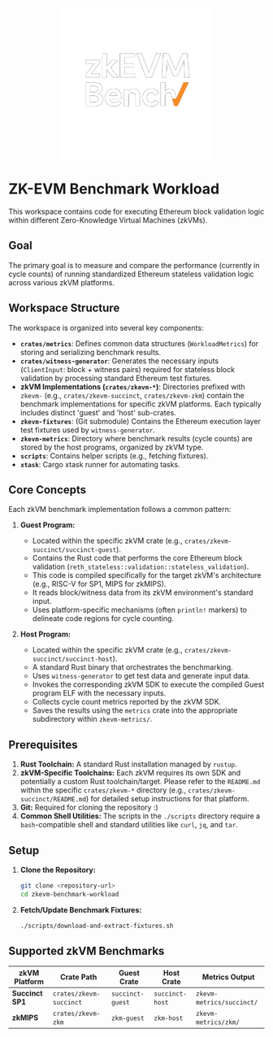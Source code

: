 <p align="center">
  <img src="assets/logo-white-transparent-bg.png" alt="ZK-EVM Bench" width="300"/>
</p>

# ZK-EVM Benchmark Workload

This workspace contains code for executing Ethereum block validation logic within different Zero-Knowledge Virtual Machines (zkVMs).

## Goal

The primary goal is to measure and compare the performance (currently in cycle counts) of running standardized Ethereum stateless validation logic across various zkVM platforms.

## Workspace Structure

The workspace is organized into several key components:

- **`crates/metrics`**: Defines common data structures (`WorkloadMetrics`) for storing and serializing benchmark results.
- **`crates/witness-generator`**: Generates the necessary inputs (`ClientInput`: block + witness pairs) required for stateless block validation by processing standard Ethereum test fixtures.
- **zkVM Implementations (`crates/zkevm-*`)**: Directories prefixed with `zkevm-` (e.g., `crates/zkevm-succinct`, `crates/zkevm-zkm`) contain the benchmark implementations for specific zkVM platforms. Each typically includes distinct 'guest' and 'host' sub-crates.
- **`zkevm-fixtures`**: (Git submodule) Contains the Ethereum execution layer test fixtures used by `witness-generator`.
- **`zkevm-metrics`**: Directory where benchmark results (cycle counts) are stored by the host programs, organized by zkVM type.
- **`scripts`**: Contains helper scripts (e.g., fetching fixtures).
- **`xtask`**: Cargo xtask runner for automating tasks.

## Core Concepts

Each zkVM benchmark implementation follows a common pattern:

1. **Guest Program:**
    - Located within the specific zkVM crate (e.g., `crates/zkevm-succinct/succinct-guest`).
    - Contains the Rust code that performs the core Ethereum block validation (`reth_stateless::validation::stateless_validation`).
    - This code is compiled specifically for the target zkVM's architecture (e.g., RISC-V for SP1, MIPS for zkMIPS).
    - It reads block/witness data from its zkVM environment's standard input.
    - Uses platform-specific mechanisms (often `println!` markers) to delineate code regions for cycle counting.

2. **Host Program:**
    - Located within the specific zkVM crate (e.g., `crates/zkevm-succinct/succinct-host`).
    - A standard Rust binary that orchestrates the benchmarking.
    - Uses `witness-generator` to get test data and generate input data.
    - Invokes the corresponding zkVM SDK to execute the compiled Guest program ELF with the necessary inputs.
    - Collects cycle count metrics reported by the zkVM SDK.
    - Saves the results using the `metrics` crate into the appropriate subdirectory within `zkevm-metrics/`.

## Prerequisites

1. **Rust Toolchain:** A standard Rust installation managed by `rustup`.
2. **zkVM-Specific Toolchains:** Each zkVM requires its own SDK and potentially a custom Rust toolchain/target. Please refer to the `README.md` within the specific `crates/zkevm-*` directory (e.g., `crates/zkevm-succinct/README.md`) for detailed setup instructions for that platform.
3. **Git:** Required for cloning the repository :)
4. **Common Shell Utilities:** The scripts in the `./scripts` directory require a `bash`-compatible shell and standard utilities like `curl`, `jq`, and `tar`.

## Setup

1. **Clone the Repository:**

    ```bash
    git clone <repository-url>
    cd zkevm-benchmark-workload
    ```

2. **Fetch/Update Benchmark Fixtures:**

    ```bash
    ./scripts/download-and-extract-fixtures.sh
    ```

## Supported zkVM Benchmarks

| zkVM Platform        | Crate Path                | Guest Crate    | Host Crate    | Metrics Output         |
| -------------------- | ------------------------- | -------------- | ------------- | ---------------------- |
| **Succinct SP1**     | `crates/zkevm-succinct` | `succinct-guest` | `succinct-host` | `zkevm-metrics/succinct/` |
| **zkMIPS**           | `crates/zkevm-zkm`      | `zkm-guest`    | `zkm-host`    | `zkevm-metrics/zkm/`
